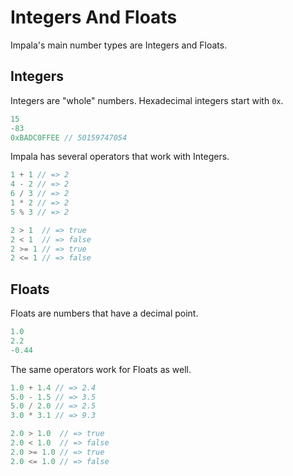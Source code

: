 # Integers And Floats
Impala's main number types are Integers and Floats.

## Integers
Integers are "whole" numbers. Hexadecimal integers start with `0x`.
```js
15
-83
0xBADC0FFEE // 50159747054
```

Impala has several operators that work with Integers.
```js
1 + 1 // => 2
4 - 2 // => 2
6 / 3 // => 2
1 * 2 // => 2
5 % 3 // => 2

2 > 1  // => true
2 < 1  // => false
2 >= 1 // => true
2 <= 1 // => false
```

## Floats
Floats are numbers that have a decimal point.
```js
1.0
2.2
-0.44
```

The same operators work for Floats as well.
```js
1.0 + 1.4 // => 2.4
5.0 - 1.5 // => 3.5
5.0 / 2.0 // => 2.5
3.0 * 3.1 // => 9.3

2.0 > 1.0  // => true
2.0 < 1.0  // => false
2.0 >= 1.0 // => true
2.0 <= 1.0 // => false
```

